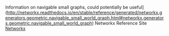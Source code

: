Information on navigable small graphs, could potentially be useful](http://networkx.readthedocs.io/en/stable/reference/generated/networkx.generators.geometric.navigable_small_world_graph.html#networkx.generators.geometric.navigable_small_world_graph)
Networkx Reference Site
[Networkx](http://networkx.readthedocs.io/en/stable/reference/index.html)
